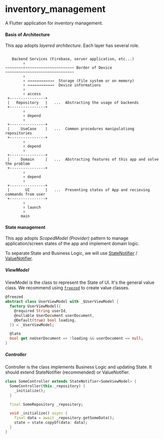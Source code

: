 # inventory_management

A  Flutter application for inventory management.

#### Basis of Architecture

This app adopts *layered architecture*.
Each layer has several role.

```

   Backend Services (Firebase, server application, etc...)
        ↑
~~~~~~~~↑~~~~~~~~~~~~~~~~~~~~~~ Border of Device ~~~~~~~~~~~~~~~~~~~~~~~~~~~~~~~
        ↑
        ↑ →→→→→→→→→→→→  Storage (File system or on memory)
        ↑ →→→→→→→→→→→→  Device informations
        ↑
        ↑ access
 +----------------+
 |   Repository   |   ...  Abstracting the usage of backends
 +----------------+
        ↑
        ↑ depend
        ↑
 +----------------+
 |     UseCase    |   ...  Common procedures manipulationg repositories 
 +----------------+
        ↑
        ↑ depend
        ↑
 +----------------+
 |     Domain     |   ...  Abstracting features of this app and solve the problem 
 +----------------+
        ↑
        ↑ depend
        ↑
 +----------------+
 |       UI       |   ...  Presenting states of App and recieving commands from user
 +----------------+
        ↑
        ↑ launch
        ↑
       main
```


#### State management

This app adopts *ScopedModel (Provider)* pattern to manage application/screen states of the app and implement domain logic.

To separate State and Business Logic, we will use [StateNotifier](https://pub.dev/packages/state_notifier) / [ValueNotifier](https://api.flutter.dev/flutter/foundation/ValueNotifier-class.html).

##### ViewModel

ViewModel is the class to represent the State of UI.
It's the general value class. We recommend using [`freezed`](https://pub.dev/packages/freezed) to create value classes.

```dart
@freezed
abstract class UserViewModel with _$UserViewModel {
  factory UserViewModel({
    @required String userId,
    @nullable UserDocument userDocument,
    @Default(true) bool loading,
  }) = _UserViewModel;

  @late
  bool get noUserDocument => !loading && userDocument == null;
}
```

##### Controller

Controller is the class implements Business Logic and updating State.
It should extend StateNotifier (recommended) or ValueNotifier.

```dart
class SomeController extends StateNotifier<SomeViewModel> {
  SomeController(this._repository) {
    _initialize();
  }

  final SomeRepository _repository;

  void _initialize() async {
    final data = await _repository.getSomeData();
    state = state.copyOf(data: data);
  }
}
